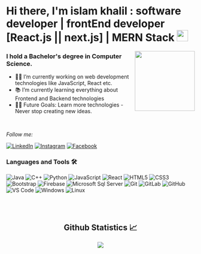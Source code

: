 # Hi there, I'm islam khalil : software developer | frontEnd developer [React.js || next.js] | MERN Stack <img width="30px" src="https://media.tenor.com/images/3b388fe03da271d2674faf85eb7c3fcd/tenor.gif" />
<img align="right" height="160px" src="https://scontent.fcai20-4.fna.fbcdn.net/v/t1.15752-9/324528677_863750378271835_4436733772571678675_n.jpg?_nc_cat=106&ccb=1-7&_nc_sid=ae9488&_nc_eui2=AeFnoqQuArZhmJDVo0bfi3kVLfmmgp6mTq8t-aaCnqZOr0ImKHq2nZPUgDnw3DcPZaSOPG0nPE2uWWvdPnCdoSAe&_nc_ohc=sTjsHtVSeX8AX8I4PGh&_nc_ht=scontent.fcai20-4.fna&oh=03_AdRTsFcJu5bkxQweYBR_NVDNMFb1iZE0nynvLr8ORw_xFA&oe=63FA0A6B" />
<h3> I hold a Bachelor's degree in Computer Science. </h3>  

- 👨‍💻 I’m currently working on web development technologies like JavaScript, React etc.
- 📚 I’m currently learning everything about Frontend and Backend technologies
- 💪🏼 Future Goals: Learn more technologies - Never stop creating new ideas.
<br />


<i>Follow me:</i><br>

<a href="https://www.linkedin.com/in/eslam-khalil-532b05236/" target="_blank"><img src="https://img.shields.io/badge/LinkedIn-%230077B5.svg?&style=flat-square&logo=linkedin&logoColor=white" alt="LinkedIn"></a>
<a href="https://www.instagram.com/islamkhalil0/" target="_blank"><img src="https://img.shields.io/badge/Instagram-%23E4405F.svg?&style=flat-square&logo=instagram&logoColor=white" alt="Instagram"></a>
<a href="https://www.facebook.com/profile.php?id=100010219058932" target="_blank"><img src="https://img.shields.io/badge/Facebook-%231877F2.svg?&style=flat-square&logo=facebook&logoColor=white" alt="Facebook"></a>



</div>

### Languages and Tools 🛠 

![Java](http://img.shields.io/badge/-Java-5B4638?style=flat-square&logo=java&logoColor=ffffff)
![C++](https://img.shields.io/badge/-C++-000000?style=flat&logo=c%2B%2B)
![Python](http://img.shields.io/badge/-Python-3776AB?style=flat-square&logo=python&logoColor=ffffff)
![JavaScript](https://img.shields.io/badge/-JavaScript-%23F7DF1C?style=flat-square&logo=javascript&logoColor=000000&labelColor=%23F7DF1C&color=%23FFCE5A)
![React](https://img.shields.io/badge/-React-61DAFB?style=flat-square&logo=react&logoColor=ffffff)
![HTML5](https://img.shields.io/badge/-HTML5-%23E44D27?style=flat-square&logo=html5&logoColor=ffffff)
![CSS3](https://img.shields.io/badge/-CSS3-%231572B6?style=flat-square&logo=css3)
![Bootstrap](https://img.shields.io/badge/-Bootstrap-563D7C?style=flat-square&logo=Bootstrap)
![Firebase](https://img.shields.io/badge/-Firebase-FFCA28?style=flat-square&logo=firebase&logoColor=ffffff)
![Microsoft Sql Server](https://img.shields.io/badge/-Sql%20Server-CC2927?style=flat-square&logo=microsoft-sql-server&logoColor=ffffff)
![Git](https://img.shields.io/badge/-Git-%23F05032?style=flat-square&logo=git&logoColor=%23ffffff)
![GitLab](https://img.shields.io/badge/-GitLab-FCA121?style=flat-square&logo=gitlab)
![GitHub](https://img.shields.io/badge/-GitHub-181717?style=flat-square&logo=github)
![VS Code](http://img.shields.io/badge/-VS%20Code-007ACC?style=flat-square&logo=visual-studio-code&logoColor=ffffff)
![Windows](http://img.shields.io/badge/-Windows-0078D6?style=flat-square&logo=windows&logoColor=ffffff)
![Linux](https://img.shields.io/badge/-Linux-222222?style=flat&logo=linux&logoColor=FCC624)
<br/>

<br/>



<br/>

  <h2 align="center"> Github Statistics 📈 </h2>
  
  <div align="center"> 
     <a href="">
      <img align="center" src="https://github-readme-stats-sigma-five.vercel.app/api?username=Bgstatic&show_icons=true&include_all_commits=true&count_private=true&theme=react&line_height=40" />
    </a>
   
</div
  
<br/>
